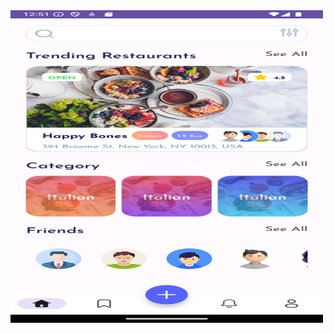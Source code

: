 <img src="https://github.com/eng-marwa/android_7/blob/main/Screenshot_1721166718.png?raw=true" width=500 height=500/>
